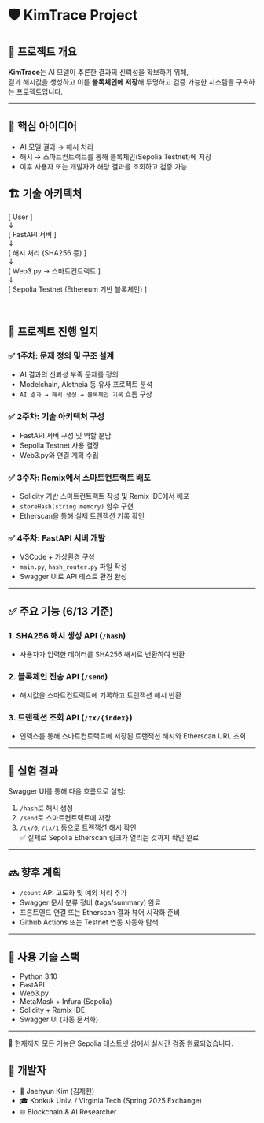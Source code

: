 # 🛡️ KimTrace Project

## 🎯 프로젝트 개요

**KimTrace**는 AI 모델이 추론한 결과의 신뢰성을 확보하기 위해,  
결과 해시값을 생성하고 이를 **블록체인에 저장**해 투명하고 검증 가능한 시스템을 구축하는 프로젝트입니다.

---

## 🧠 핵심 아이디어

- AI 모델 결과 → 해시 처리  
- 해시 → 스마트컨트랙트를 통해 블록체인(Sepolia Testnet)에 저장  
- 이후 사용자 또는 개발자가 해당 결과를 조회하고 검증 가능  



## 🏗️ 기술 아키텍처


[ User ]  
   ↓  
[ FastAPI 서버 ]  
   ↓  
[ 해시 처리 (SHA256 등) ]  
   ↓  
[ Web3.py → 스마트컨트랙트 ]  
   ↓  
[ Sepolia Testnet (Ethereum 기반 블록체인) ]  

<br>


## 📅 프로젝트 진행 일지

### ✅ 1주차: 문제 정의 및 구조 설계
- AI 결과의 신뢰성 부족 문제를 정의
- Modelchain, Aletheia 등 유사 프로젝트 분석
- `AI 결과 → 해시 생성 → 블록체인 기록` 흐름 구상

### ✅ 2주차: 기술 아키텍처 구성
- FastAPI 서버 구성 및 역할 분담
- Sepolia Testnet 사용 결정
- Web3.py와 연결 계획 수립

### ✅ 3주차: Remix에서 스마트컨트랙트 배포
- Solidity 기반 스마트컨트랙트 작성 및 Remix IDE에서 배포
- `storeHash(string memory)` 함수 구현
- Etherscan을 통해 실제 트랜잭션 기록 확인

### ✅ 4주차: FastAPI 서버 개발
- VSCode + 가상환경 구성
- `main.py`, `hash_router.py` 파일 작성
- Swagger UI로 API 테스트 환경 완성

---


## ✅ 주요 기능 (6/13 기준)

### 1. SHA256 해시 생성 API (`/hash`)
- 사용자가 입력한 데이터를 SHA256 해시로 변환하여 반환

### 2. 블록체인 전송 API (`/send`)
- 해시값을 스마트컨트랙트에 기록하고 트랜잭션 해시 반환

### 3. 트랜잭션 조회 API (`/tx/{index}`)
- 인덱스를 통해 스마트컨트랙트에 저장된 트랜잭션 해시와 Etherscan URL 조회

---

## 🧪 실험 결과

Swagger UI를 통해 다음 흐름으로 실험:
1. `/hash`로 해시 생성
2. `/send`로 스마트컨트랙트에 저장
3. `/tx/0`, `/tx/1` 등으로 트랜잭션 해시 확인  
✅ 실제로 Sepolia Etherscan 링크가 열리는 것까지 확인 완료

---

## 🔜 향후 계획

- `/count` API 고도화 및 예외 처리 추가  
- Swagger 문서 분류 정비 (tags/summary) 완료  
- 프론트엔드 연결 또는 Etherscan 결과 뷰어 시각화 준비  
- Github Actions 또는 Testnet 연동 자동화 탐색

---

## 🔧 사용 기술 스택

- Python 3.10  
- FastAPI  
- Web3.py  
- MetaMask + Infura (Sepolia)  
- Solidity + Remix IDE  
- Swagger UI (자동 문서화)

---

📌 현재까지 모든 기능은 Sepolia 테스트넷 상에서 실시간 검증 완료되었습니다.

## 🙌 개발자

- 👤 Jaehyun Kim (김재현)  
- 🎓 Konkuk Univ. / Virginia Tech (Spring 2025 Exchange)  
- 🌐 Blockchain & AI Researcher  
